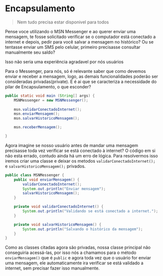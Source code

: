 # Encapsulamento 
> Nem tudo precisa estar disponivel para todos

Pense voce utilizando o MSN Messenger e ao querer enviar uma mensagem, te fosse solicitado verificar se o computador está conectado a internet e depois, pedir para você salvar a mensagem no histórico? Ou se tentasse enviar um SMS pelo celular, primeiro precisasse consultar manualmente seu saldo?    

Isso não seria uma experiência agradavel por nós usuários

Para o Messenger, para nós, só é relevante saber que como devemos enviar e receber a mensagem, logo, as demais funcionalidades poderão ser consideradas privadas(private). E é ai que se caracteriza a necessidade do pilar de Encapsulamento, o que esconder? 
 
```java
public static void main (String[] args) {
    MSNMessenger = new MSNMessenger(); 
    
    msn.validarConectadoInternet();
    msn.enviarMensagem();
    msn.salvarHistoricoMensagem();

    msn.receberMensagem();

}
``` 
Agora imagine se nosso usuário antes de mandar uma mensagem precisasse toda vez verificar se está conectado à internet? O código em si não esta errado, contudo ainda há um erro de lógica. Para resolvermos isso iremos criar uma classe e deixar os metodos `validarConectadoInternet();` e `salvarHistoricoMensagem();` privados. 

```java
public class MSNMessenger {
    public void enviarMensagem() {
        validarConectadoInternet();
        System.out.println("Enviar mensagem");
        salvarHistoricoMensagem(); 
    }

    private void validarConectadoInternet() {
        System.out.println("Validando se está conectado a internet.");
    }

    private void salvarHistoricoMensagem() {
        System.out.println("Salvando o histórico da mensagem");
    }
}
```
Como as classes citadas agora são privadas, nossa classe principal não conseguiria acessá-las, por isso nós a chamamos para o método `enviarMensagem()` que é `public` e agora toda vez que o usuário for enviar uma mensagem, ele automaticamente ira verificar se está validado a internet, sem precisar fazer isso manualmente. 